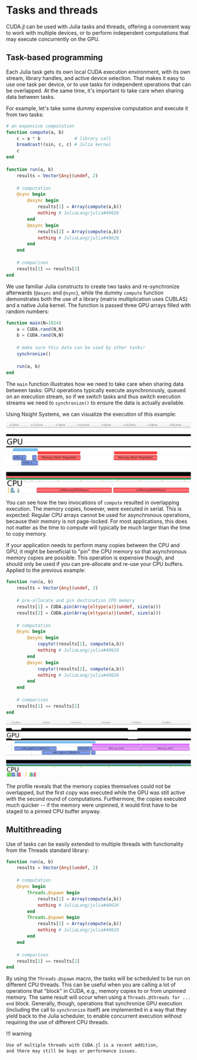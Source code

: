 # Tasks and threads

CUDA.jl can be used with Julia tasks and threads, offering a convenient way to work with
multiple devices, or to perform independent computations that may execute concurrently on
the GPU.


## Task-based programming

Each Julia task gets its own local CUDA execution environment, with its own stream, library
handles, and active device selection. That makes it easy to use one task per device, or to
use tasks for independent operations that can be overlapped. At the same time, it's
important to take care when sharing data between tasks.

For example, let's take some dummy expensive computation and execute it from two tasks:

```julia
# an expensive computation
function compute(a, b)
    c = a * b             # library call
    broadcast!(sin, c, c) # Julia kernel
    c
end

function run(a, b)
    results = Vector{Any}(undef, 2)

    # computation
    @sync begin
        @async begin
            results[1] = Array(compute(a,b))
            nothing # JuliaLang/julia#40626
        end
        @async begin
            results[2] = Array(compute(a,b))
            nothing # JuliaLang/julia#40626
        end
    end

    # comparison
    results[1] == results[2]
end
```

We use familiar Julia constructs to create two tasks and re-synchronize afterwards (`@async`
and `@sync`), while the dummy `compute` function demonstrates both the use of a library
(matrix multiplication uses CUBLAS) and a native Julia kernel. The function is passed three
GPU arrays filled with random numbers:

```julia
function main(N=1024)
    a = CUDA.rand(N,N)
    b = CUDA.rand(N,N)

    # make sure this data can be used by other tasks!
    synchronize()

    run(a, b)
end
```

The `main` function illustrates how we need to take care when sharing data between tasks:
GPU operations typically execute asynchronously, queued on an execution stream, so if we
switch tasks and thus switch execution streams we need to `synchronize()` to ensure the data
is actually available.

Using Nsight Systems, we can visualize the execution of this example:

!["Profiling overlapping execution using multiple tasks](multitasking/tasks.png)

You can see how the two invocations of `compute` resulted in overlapping execution. The
memory copies, however, were executed in serial. This is expected: Regular CPU arrays cannot
be used for asynchronous operations, because their memory is not page-locked. For most
applications, this does not matter as the time to compute will typically be much larger than
the time to copy memory.

If your application needs to perform many copies between the CPU and GPU, it might be
beneficial to "pin" the CPU memory so that asynchronous memory copies are possible. This
operation is expensive though, and should only be used if you can pre-allocate and re-use
your CPU buffers. Applied to the previous example:

```julia
function run(a, b)
    results = Vector{Any}(undef, 2)

    # pre-allocate and pin destination CPU memory
    results[1] = CUDA.pin(Array{eltype(a)}(undef, size(a)))
    results[2] = CUDA.pin(Array{eltype(a)}(undef, size(a)))

    # computation
    @sync begin
        @async begin
            copyto!(results[1], compute(a,b))
            nothing # JuliaLang/julia#40626
        end
        @async begin
            copyto!(results[2], compute(a,b))
            nothing # JuliaLang/julia#40626
        end
    end

    # comparison
    results[1] == results[2]
end
```

!["Profiling overlapping execution using multiple tasks and pinned memory](multitasking/tasks_pinned.png)

The profile reveals that the memory copies themselves could not be overlapped, but the first
copy was executed while the GPU was still active with the second round of computations.
Furthermore, the copies executed much quicker -- if the memory were unpinned, it would first
have to be staged to a pinned CPU buffer anyway.


## Multithreading

Use of tasks can be easily extended to multiple threads with functionality from the Threads
standard library:

```julia
function run(a, b)
    results = Vector{Any}(undef, 2)

    # computation
    @sync begin
        Threads.@spawn begin
            results[1] = Array(compute(a,b))
            nothing # JuliaLang/julia#40626
        end
        Threads.@spawn begin
            results[2] = Array(compute(a,b))
            nothing # JuliaLang/julia#40626
        end
    end

    # comparison
    results[1] == results[2]
end
```

By using the `Threads.@spawn` macro, the tasks will be scheduled to be run on different CPU
threads. This can be useful when you are calling a lot of operations that "block" in CUDA,
e.g., memory copies to or from unpinned memory. The same result will occur when using a
`Threads.@threads for ... end` block. Generally, though, operations that
synchronize GPU execution (including the call to `synchronize` itself) are implemented in a
way that they yield back to the Julia scheduler, to enable concurrent execution without
requiring the use of different CPU threads.

!!! warning

    Use of multiple threads with CUDA.jl is a recent addition,
    and there may still be bugs or performance issues.
